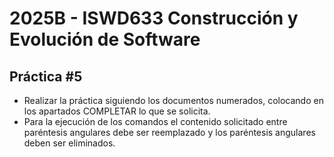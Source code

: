 # 2025B - ISWD633 Construcción y Evolución de Software

## Práctica #5

* Realizar la práctica siguiendo los documentos numerados, colocando en los apartados COMPLETAR lo que se solicita.
* Para la ejecución de los comandos el contenido solicitado entre paréntesis angulares debe ser reemplazado y los paréntesis angulares deben ser eliminados.
